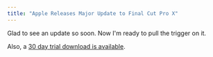 ```yaml
---
title: "Apple Releases Major Update to Final Cut Pro X"
---
```

<p>Glad to see an update so soon. Now I'm ready to pull the trigger on it.</p>
<p>Also, a <a href="http://www.apple.com/finalcutpro/trial/">30 day trial download is available</a>.</p>
